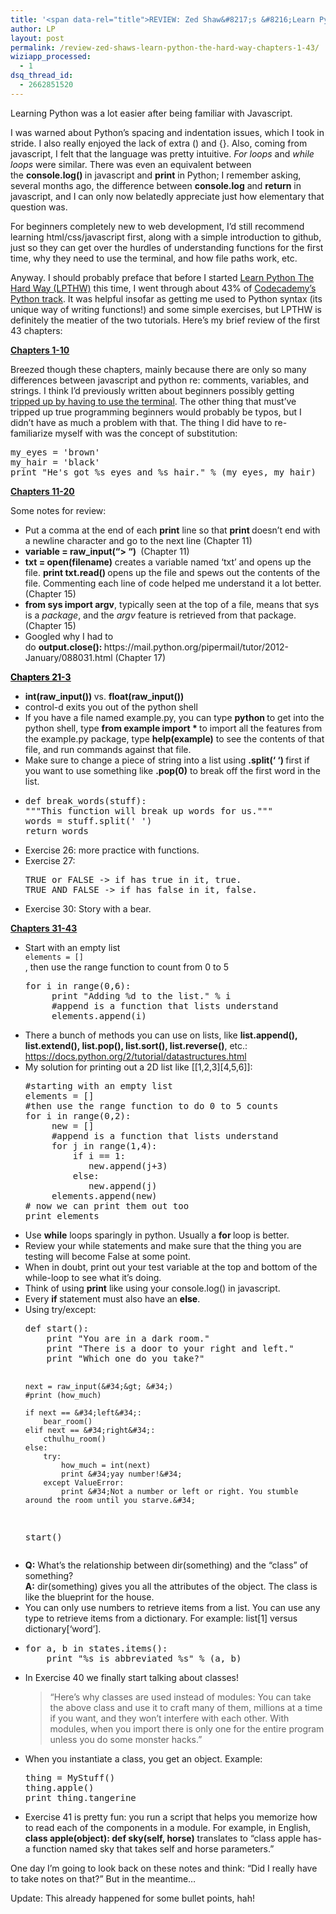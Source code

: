 ```yaml
---
title: '<span data-rel="title">REVIEW: Zed Shaw&#8217;s &#8216;Learn Python The Hard Way&#8217; (Chapters 1-43)</span>'
author: LP
layout: post
permalink: /review-zed-shaws-learn-python-the-hard-way-chapters-1-43/
wiziapp_processed:
  - 1
dsq_thread_id:
  - 2662851520
---
```


<p>
  Learning Python was a lot easier after being familiar with Javascript.
</p>

<p>
  I was warned about Python&#8217;s spacing and indentation issues, which I took in stride. I also really enjoyed the lack of extra () and {}. Also, coming from javascript, I felt that the language was pretty intuitive. <em>For loops</em> and <em>while loops</em> were similar. There was even an equivalent between the <strong>console.log() </strong>in javascript and <strong>print</strong> in Python; I remember asking, several months ago, the difference between <strong>console.log</strong> and <strong>return</strong> in javascript, and I can only now belatedly appreciate just how elementary that question was.
</p>

<p>
  For beginners completely new to web development, I&#8217;d still recommend learning html/css/javascript first, along with a simple introduction to github, just so they can get over the hurdles of understanding functions for the first time, why they need to use the terminal, and how file paths work, etc.
</p>

<p>
  Anyway. I should probably preface that before I started <a href="http://learnpythonthehardway.org/book/">Learn Python The Hard Way (LPTHW)</a> this time, I went through about 43% of <a href="http://www.codecademy.com/tracks/python" target="_blank">Codecademy&#8217;s Python track</a>. It was helpful insofar as getting me used to Python syntax (its unique way of writing functions!) and some simple exercises, but LPTHW is definitely the meatier of the two tutorials. Here&#8217;s my brief review of the first 43 chapters:
</p>

<p>
  <span style="text-decoration: underline;"><strong>Chapters 1-10</strong></span>
</p>

<p>
  Breezed though these chapters, mainly because there are only so many differences between javascript and python re: comments, variables, and strings. I think I&#8217;d previously written about beginners possibly getting <a title="Teaching a beginner Lessons 0 and 1 of Zed Shaw’s Learn Python The Hard Way" href="http://www.thecodingdiaries.com/teaching-a-beginner-lessons-0-and-1-of-zed-shaws-learn-python-the-hard-way/" target="_blank">tripped up by having to use the terminal</a>. The other thing that must&#8217;ve tripped up true programming beginners would probably be typos, but I didn&#8217;t have as much a problem with that. The thing I did have to re-familiarize myself with was the concept of substitution:
</p>

<pre class="prettyprint">my_eyes = &#39;brown&#39;
my_hair = &#39;black&#39;
print &#34;He&#39;s got %s eyes and %s hair.&#34; % (my_eyes, my_hair)</pre>

<p>
  <span style="text-decoration: underline;"><strong>Chapters 11-20</strong></span>
</p>

<p>
  Some notes for review:
</p>

<ul>
  <li>
    Put a comma at the end of each <strong>print</strong> line so that <strong>print </strong>doesn&#8217;t end with a newline character and go to the next line (Chapter 11)
  </li>
  <li>
    <strong>variable = raw_input(&#8220;> &#8220;) </strong> (Chapter 11)
  </li>
  <li>
    <strong>txt = open(filename)</strong> creates a variable named &#8216;txt&#8217; and opens up the file. <strong>print txt.read() </strong>opens up the file and spews out the contents of the file. Commenting each line of code helped me understand it a lot better. (Chapter 15)
  </li>
  <li>
    <strong>from sys import argv</strong>, typically seen at the top of a file, means that sys is a <em>package</em>, and the <em>argv</em> feature is retrieved from that package. (Chapter 15)
  </li>
  <li>
    Googled why I had to do <strong>output.close(): </strong>https://mail.python.org/pipermail/tutor/2012-January/088031.html (Chapter 17)
  </li>
</ul>

<p>
  <span style="text-decoration: underline;"><span style="color: #000000; text-decoration: underline;"><b>Chapters 21-3</b><strong></strong></span></span>
</p>

<ul>
  <li>
    <strong>int(raw_input()) </strong>vs. <strong>float(raw_input())</strong>
  </li>
  <li>
    control-d exits you out of the python shell
  </li>
  <li>
    If you have a file named example.py, you can type <strong>python </strong>to get into the python shell, type <strong>from example import * </strong>to import all the features from the example.py package, type <strong>help(example)</strong> to see the contents of that file, and run commands against that file.
  </li>
  <li>
    Make sure to change a piece of string into a list using <strong>.split(&#8216; &#8216;) </strong>first if you want to use something like <strong>.pop(0)</strong> to break off the first word in the list.
  </li>
  <li>
    <pre class="prettyprint">def break_words(stuff):
&#34;&#34;&#34;This function will break up words for us.&#34;&#34;&#34;
words = stuff.split(&#39; &#39;)
return words</pre>
  </li>
  
  <li>
    Exercise 26: more practice with functions.
  </li>
  <li>
    Exercise 27: <pre class="prettyprint">TRUE or FALSE -&gt; if has true in it, true.
TRUE AND FALSE -&gt; if has false in it, false.</pre>
  </li>
  
  <li>
    Exercise 30: Story with a bear.
  </li>
</ul>

<p>
  <span style="text-decoration: underline;"><strong>Chapters 31-43</strong></span>
</p>

<ul>
  <li>
    Start with an empty list<br /> <code class="prettyprint">elements = &#91;&#93;</code><br /> , then use the range function to count from 0 to 5</p> <pre class="prettyprint">for i in range(0,6):
     print &#34;Adding %d to the list.&#34; % i
     #append is a function that lists understand
     elements.append(i)</pre>
  </li>
  
  <li>
    There a bunch of methods you can use on lists, like <strong>list.append(), list.extend(), list.pop(), list.sort(), list.reverse()</strong>, etc.: <a href="https://docs.python.org/2/tutorial/datastructures.html" target="_blank">https://docs.python.org/2/tutorial/datastructures.html</a>
  </li>
  <li>
    My solution for printing out a 2D list like [[1,2,3][4,5,6]]: <pre class="prettyprint">#starting with an empty list
elements = &#91;&#93;
#then use the range function to do 0 to 5 counts
for i in range(0,2):
     new = &#91;&#93;
     #append is a function that lists understand
     for j in range(1,4):
         if i == 1:
            new.append(j+3)
         else:
            new.append(j)
     elements.append(new)
# now we can print them out too
print elements</pre>
  </li>
  
  <li>
    Use <strong>while</strong> loops sparingly in python. Usually a <strong>for </strong>loop is better.
  </li>
  <li>
    Review your while statements and make sure that the thing you are testing will become False at some point.
  </li>
  <li>
    When in doubt, print out your test variable at the top and bottom of the while-loop to see what it&#8217;s doing.
  </li>
  <li>
    Think of using <strong>print</strong> like using your console.log() in javascript.
  </li>
  <li>
    Every <strong>if </strong>statement must also have an <span style="color: #000000;"><b>else</b>.</span>
  </li>
  <li>
    Using try/except: <pre class="prettyprint">def start():
    print &#34;You are in a dark room.&#34;
    print &#34;There is a door to your right and left.&#34;
    print &#34;Which one do you take?&#34;

    next = raw_input(&#34;&gt; &#34;)
    #print (how_much)

    if next == &#34;left&#34;:
        bear_room()
    elif next == &#34;right&#34;:
        cthulhu_room()
    else:
        try:
            how_much = int(next)
            print &#34;yay number!&#34;
        except ValueError:
            print &#34;Not a number or left or right. You stumble around the room until you starve.&#34;
start()</pre>
  </li>
  
  <li>
    <strong>Q:</strong> What&#8217;s the relationship between dir(something) and the &#8220;class&#8221; of something?<br /> <strong>A:</strong> dir(something) gives you all the attributes of the object. The class is like the blueprint for the house.
  </li>
  <li>
    You can only use numbers to retrieve items from a list. You can use any type to retrieve items from a dictionary. For example: list[1] versus dictionary[&#8216;word&#8217;].
  </li>
  <li>
    <pre class="prettyprint">for a, b in states.items():
    print &#34;%s is abbreviated %s&#34; % (a, b)</pre>
  </li>
  
  <li>
    In Exercise 40 we finally start talking about classes!<br /> <blockquote>
      <p>
        &#8220;Here&#8217;s why classes are used instead of modules: You can take the above class and use it to craft many of them, millions at a time if you want, and they won&#8217;t interfere with each other. With modules, when you import there is only one for the entire program unless you do some monster hacks.&#8221;
      </p>
    </blockquote>
  </li>
  
  <li>
    When you instantiate a class, you get an object. Example: <pre class="prettyprint">thing = MyStuff()
thing.apple()
print thing.tangerine</pre>
  </li>
  
  <li>
    Exercise 41 is pretty fun: you run a script that helps you memorize how to read each of the components in a module. For example, in English, <strong>class apple(object): def sky(self, horse)</strong> translates to &#8220;class apple has-a function named sky that takes self and horse parameters.&#8221;
  </li>
</ul>

<p>
  One day I&#8217;m going to look back on these notes and think: &#8220;Did I really have to take notes on that?&#8221; But in the meantime&#8230;
</p>

<p>
  Update: This already happened for some bullet points, hah!
</p>